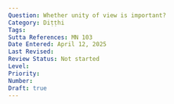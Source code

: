```yaml
---
Question: Whether unity of view is important?
Category: Diṭṭhi
Tags:
Sutta References: MN 103
Date Entered: April 12, 2025
Last Revised:
Review Status: Not started
Level: 
Priority: 
Number: 
Draft: true
---
```

